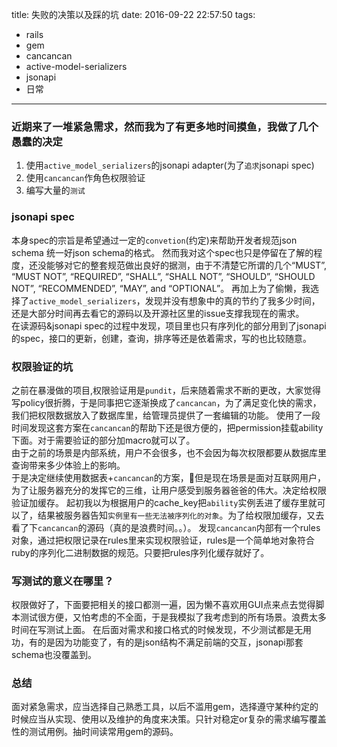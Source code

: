 title: 失败的决策以及踩的坑
date: 2016-09-22 22:57:50
tags:
 - rails
 - gem
 - cancancan
 - active-model-serializers
 - jsonapi
 - 日常
---

### 近期来了一堆紧急需求，然而我为了有更多地时间摸鱼，我做了几个愚蠢的决定
  1. 使用`active_model_serializers`的jsonapi adapter(为了`追求`jsonapi spec)
  2. 使用`cancancan`作角色权限验证
  3. 编写大量的`测试`

### jsonapi spec
  本身spec的宗旨是希望通过一定的`convetion`(约定)来帮助开发者规范json schema 统一好json schema的格式。
然而我对这个spec也只是停留在了解的程度，还没能够对它的整套规范做出良好的据测，由于不清楚它所谓的几个“MUST”, “MUST NOT”, “REQUIRED”, “SHALL”, “SHALL NOT”, “SHOULD”, “SHOULD NOT”, “RECOMMENDED”, “MAY”, and “OPTIONAL”。
再加上为了偷懒，我选择了`active_model_serializers`，发现并没有想象中的真的节约了我多少时间，还是大部分时间再去看它的源码以及开源社区里的issue支撑我现在的需求。  
在读源码&jsonapi spec的过程中发现，项目里也只有序列化的部分用到了jsonapi的spec，接口的更新，创建，查询，排序等还是依着需求，写的也比较随意。

### 权限验证的坑
  之前在暴漫做的项目,权限验证用是`pundit`，后来随着需求不断的更改，大家觉得写policy很折腾，于是同事把它逐渐换成了`cancancan`，为了满足变化快的需求，我们把权限数据放入了数据库里，给管理员提供了一套编辑的功能。
使用了一段时间发现这套方案在`cancancan`的帮助下还是很方便的，把permission挂载ability下面。对于需要验证的部分加macro就可以了。  
由于之前的场景是内部系统，用户不会很多，也不会因为每次权限都要从数据库里查询带来多少体验上的影响。  
于是决定继续使用数据表+`cancancan`的方案，但是现在场景是面对互联网用户，为了让服务器充分的发挥它的三维，让用户感受到服务器爸爸的伟大。决定给权限验证加缓存。
起初我以为根据用户的cache_key把`ability`实例丢进了缓存里就可以了，结果被服务器告知`实例里有一些无法被序列化的对象`。为了给权限加缓存，又去看了下`cancancan`的源码（真的是浪费时间。。）。
发现`cancancan`内部有一个rules对象，通过把权限记录在rules里来实现权限验证，rules是一个简单地对象符合ruby的序列化二进制数据的规范。只要把rules序列化缓存就好了。

### 写测试的意义在哪里？
  权限做好了，下面要把相关的接口都测一遍，因为懒不喜欢用GUI点来点去觉得脚本测试很方便，又怕考虑的不全面，于是我模拟了我考虑到的所有场景。浪费太多时间在写测试上面。
在后面对需求和接口格式的时候发现，不少测试都是无用功，有的是因为功能变了，有的是json结构不满足前端的交互，jsonapi那套schema也没覆盖到。

### 总结
  面对紧急需求，应当选择自己熟悉工具，以后不滥用gem，选择遵守某种约定的时候应当从实现、使用以及维护的角度来决策。只针对稳定or复杂的需求编写覆盖性的测试用例。抽时间读常用gem的源码。